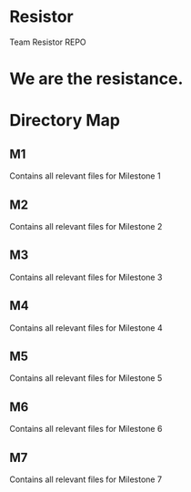 # Resistor
Team Resistor REPO

# We are the resistance.
# Directory Map
## M1
Contains all relevant files for Milestone 1
## M2
Contains all relevant files for Milestone 2
## M3
Contains all relevant files for Milestone 3
## M4
Contains all relevant files for Milestone 4
## M5
Contains all relevant files for Milestone 5
## M6
Contains all relevant files for Milestone 6
## M7
Contains all relevant files for Milestone 7